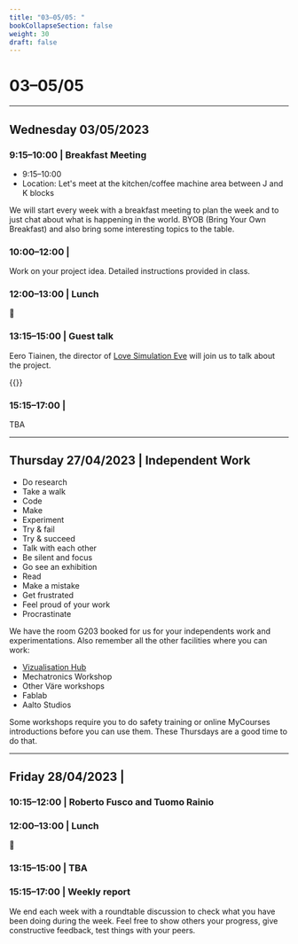 ```yaml
---
title: "03–05/05: "
bookCollapseSection: false
weight: 30
draft: false
---
```


# 03–05/05

---

## Wednesday 03/05/2023

### 9:15–10:00 | Breakfast Meeting

- 9:15–10:00
- Location: Let's meet at the kitchen/coffee machine area between J and K blocks

We will start every week with a breakfast meeting to plan the week and to just chat about what is happening in the world. BYOB (Bring Your Own Breakfast) and also bring some interesting topics to the table.

### 10:00–12:00 | 

Work on your project idea. Detailed instructions provided in class.

### 12:00–13:00 | Lunch

🍜

### 13:15–15:00 | Guest talk

Eero Tiainen, the director of [Love Simulation Eve](https://www.lovesimulationeve.com/) will join us to talk about the project.

{{<youtube dsBqGpaysw0>}}

### 15:15–17:00 | 

TBA

---

## Thursday 27/04/2023 | Independent Work

- Do research
- Take a walk
- Code
- Make
- Experiment
- Try & fail
- Try & succeed
- Talk with each other
- Be silent and focus
- Go see an exhibition
- Read
- Make a mistake
- Get frustrated
- Feel proud of your work
- Procrastinate

We have the room G203 booked for us for your independents work and experimentations. Also remember all the other facilities where you can work:

- [Vizualisation Hub](https://studios.aalto.fi/visualization-hub/)
- Mechatronics Workshop
- Other Väre workshops
- Fablab
- Aalto Studios

Some workshops require you to do safety training or online MyCourses introductions before you can use them. These Thursdays are a good time to do that.

--- 

## Friday 28/04/2023  | 

### 10:15–12:00 | Roberto Fusco and Tuomo Rainio

### 12:00–13:00 | Lunch

🍜

### 13:15–15:00 | TBA


### 15:15–17:00 | Weekly report

We end each week with a roundtable discussion to check what you have been doing during the week. Feel free to show others your progress, give constructive feedback, test things with your peers.
